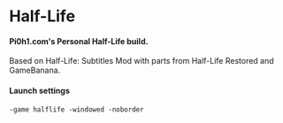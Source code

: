 # Half-Life
#### Pi0h1.com's Personal Half-Life build.

Based on Half-Life: Subtitles Mod with parts from Half-Life Restored and GameBanana.

#### Launch settings
`-game halflife -windowed -noborder`
